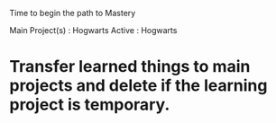 Time to begin the path to Mastery

Main Project(s) :   Hogwarts
Active          :   Hogwarts

# Transfer learned things to main projects and delete if the learning project is temporary.
